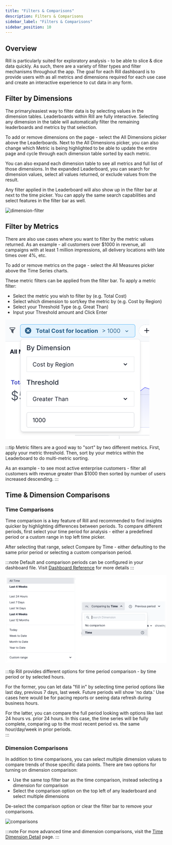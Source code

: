 ```yaml
---
title: "Filters & Comparisons"
description: Filters & Comparisons
sidebar_label: "Filters & Comparisons"
sidebar_position: 10
---
```


## Overview

Rill is particularly suited for exploratory analysis - to be able to slice & dice data quickly. As such, there are a variety of filter types and filter mechanisms throughout the app. The goal for each Rill dashboard is to provide users with as all metrics and dimensions required for each use case and create an interactive experience to cut data in any form.

## Filter by Dimensions

The primary/easiest way to filter data is by selecting values in the dimension tables. Leaderboards within Rill are fully interactive. Selecting any dimension in the table will automatically filter the remaining leaderboards and metrics by that selection. 

To add or remove dimensions on the page - select the All Dimensions picker above the Leaderboards. Next to the All Dimensions picker, you can also change which Metric is being highlighted to be able to update the entire page and cycle through each dimension table sorted by each metric.

You can also expand each dimension table to see all metrics and full list of those dimensions. In the expanded Leaderboard, you can search for dimension values, select all values returned, or exclude values from the result. 

Any filter applied in the Leaderboard will also show up in the filter bar at next to the time picker. You can apply the same search capabilities and select features in the filter bar as well.

![dimension-filter](../../../static/img/explore/filters/filter.gif)

## Filter by Metrics

There are also use cases where you want to filter by the metric values returned. As an example - all customers over $1000 in revenue, all campaigns with at least 1 million impressions, all delivery locations with late times over 4%, etc. 

To add or remove metrics on the page - select the All Measures picker above the Time Series charts. 

These metric filters can be applied from the filter bar. To apply a metric filter:

- Select the metric you wish to filter by (e.g. Total Cost)
- Select which dimension to sort/key the metric by (e.g. Cost by Region)
- Select your Threshold Type (e.g. Great Than)
- Input your Threshold amount and Click Enter

![metric-filter](../../../static/img/explore/filters/image.png)

:::tip
Metric filters are a good way to "sort" by two different metrics. First, apply your metric threshold. Then, sort by your metrics within the Leaderboard to do multi-metric sorting. 

As an example - to see most active enterprise customers - filter all customers with revenue greater than $1000 then sorted by number of users increased descending.
:::

## Time & Dimension Comparisons

### Time Comparisons
Time comparison is a key feature of Rill and recommended to find insights quicker by highlighting differences between periods. To compare different periods, first select your time period for analysis - either a predefined period or a custom range in top left time picker.

After selecting that range, select Compare by Time - either defaulting to the same prior period or selecting a custom comparison period. 

:::note
Default and comparison periods can be configured in your dashboard file. Visit [Dashboard Reference](../../reference/project-files/dashboards.md) for more details
:::

![time-picker](../../../static/img/explore/filters/image-3.png)

:::tip
Rill provides different options for time period comparison - by time period or by selected hours. 

For the former, you can let data "fill in" by selecting time period options like last day, previous 7 days, last week. Future periods will show 'no data.' Use cases here would be for pacing reports or seeing data refresh during business hours. 

For the latter, you can compare the full period looking with options like last 24 hours vs. prior 24 hours. In this case, the time series will be fully complete, comparing up to the most recent period vs. the same hour/day/week in prior periods.  
:::

### Dimension Comparisons
In addition to time comparisons, you can select multiple dimension values to compare trends of those specific data points. There are two options for turning on dimension comparison:

- Use the same top filter bar as the time comparison, instead selecting a dimension for comparison
- Select the comparison option on the top left of any leaderboard and select multiple dimensions

De-select the comparison option or clear the filter bar to remove your comparisons.

![comparisons](../../../static/img/explore/filters/comparison.gif)

:::note
For more advanced time and dimension comparisons, visit the [Time Dimension Detail](tdd.md) page.
:::